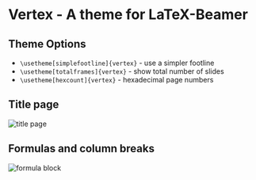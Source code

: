 
# Vertex - A theme for LaTeX-Beamer

## Theme Options

- `\usetheme[simplefootline]{vertex}` - use a simpler footline
- `\usetheme[totalframes]{vertex}` - show total number of slides
- `\usetheme[hexcount]{vertex}` - hexadecimal page numbers

## Title page
![title page](./demo.png)

## Formulas and column breaks
![formula block](./demo-block.png)

